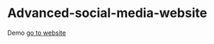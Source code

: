 # Advanced-social-media-website
Demo 
<a href="https://6546b47adf007554f470092c--inquisitive-khapse-0f96fe.netlify.app/">go to website<a/>
